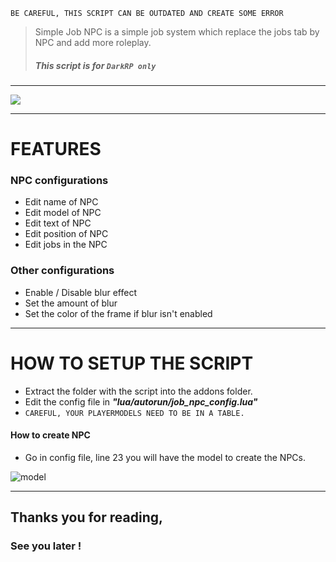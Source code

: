 ``BE CAREFUL, THIS SCRIPT CAN BE OUTDATED AND CREATE SOME ERROR``

> Simple Job NPC is a simple job system which replace the jobs tab by NPC and add more roleplay.
>
> ##### This script is for  ``DarkRP only``
---

![](https://i.gyazo.com/d2143bac95c9decdcb93f737ca3a88b0.gif "")

---

# FEATURES
### NPC configurations
- Edit name of NPC
- Edit model of NPC
- Edit text of NPC
- Edit position of NPC
- Edit jobs in the NPC

### Other configurations

- Enable / Disable blur effect
- Set the amount of blur
- Set the color of the frame if blur isn't enabled

---
# HOW TO SETUP THE SCRIPT
- Extract the folder with the script into the addons folder.
- Edit the config file in **_"lua/autorun/job_npc_config.lua"_**
- ``CAREFUL, YOUR PLAYERMODELS NEED TO BE IN A TABLE.``


#### How to create NPC
- Go in config file, line 23 you will have the model to create the NPCs.

![model](http://i.imgur.com/i74B7dC.png "")

---

## Thanks you for reading,
### See you later !

